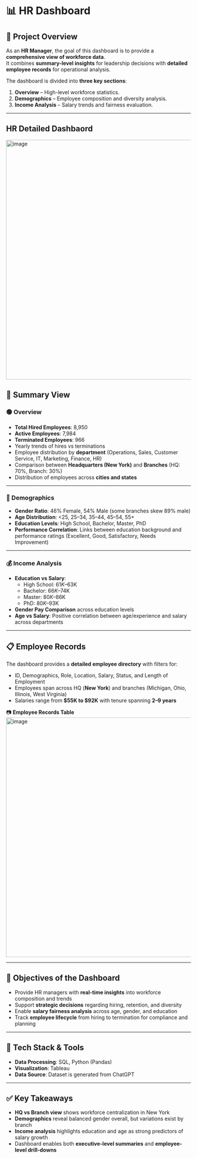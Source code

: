 # 📊 HR Dashboard

## 📌 Project Overview
As an **HR Manager**, the goal of this dashboard is to provide a **comprehensive view of workforce data**.  
It combines **summary-level insights** for leadership decisions with **detailed employee records** for operational analysis.  

The dashboard is divided into **three key sections**:
1. **Overview** – High-level workforce statistics.  
2. **Demographics** – Employee composition and diversity analysis.  
3. **Income Analysis** – Salary trends and fairness evaluation.  

---
## HR Detailed Dashbaord

<img width="1135" height="651" alt="image" src="https://github.com/user-attachments/assets/8353f68f-4aed-4c48-8344-e1e4a241649f" />


## 🔎 Summary View

### 🟢 Overview
- **Total Hired Employees**: 8,950  
- **Active Employees**: 7,984  
- **Terminated Employees**: 966  
- Yearly trends of hires vs terminations  
- Employee distribution by **department** (Operations, Sales, Customer Service, IT, Marketing, Finance, HR)  
- Comparison between **Headquarters (New York)** and **Branches** (HQ: 70%, Branch: 30%)  
- Distribution of employees across **cities and states**  



---

### 👥 Demographics
- **Gender Ratio**: 46% Female, 54% Male (some branches skew 89% male)  
- **Age Distribution**: <25, 25–34, 35–44, 45–54, 55+  
- **Education Levels**: High School, Bachelor, Master, PhD  
- **Performance Correlation**: Links between education background and performance ratings (Excellent, Good, Satisfactory, Needs Improvement)  


---

### 💰 Income Analysis
- **Education vs Salary**:
  - High School: $61K–$63K  
  - Bachelor: $66K–$74K  
  - Master: $80K–$86K  
  - PhD: $80K–$93K  
- **Gender Pay Comparison** across education levels  
- **Age vs Salary**: Positive correlation between age/experience and salary across departments  


---

## 📋 Employee Records
The dashboard provides a **detailed employee directory** with filters for:
- ID, Demographics, Role, Location, Salary, Status, and Length of Employment  
- Employees span across HQ (**New York**) and branches (Michigan, Ohio, Illinois, West Virginia)  
- Salaries range from **$55K to $92K** with tenure spanning **2–9 years**  

📷 **Employee Records Table**  
<img width="1135" height="651" alt="image" src="https://github.com/user-attachments/assets/709f54b5-73ab-418f-8d82-280e574578b1" />


---

## 🎯 Objectives of the Dashboard
- Provide HR managers with **real-time insights** into workforce composition and trends  
- Support **strategic decisions** regarding hiring, retention, and diversity  
- Enable **salary fairness analysis** across age, gender, and education  
- Track **employee lifecycle** from hiring to termination for compliance and planning  

---

## 🚀 Tech Stack & Tools
- **Data Processing**: SQL, Python (Pandas)  
- **Visualization**: Tableau  
- **Data Source**: Dataset is generated from ChatGPT  

---

## ✅ Key Takeaways
- **HQ vs Branch view** shows workforce centralization in New York  
- **Demographics** reveal balanced gender overall, but variations exist by branch  
- **Income analysis** highlights education and age as strong predictors of salary growth  
- Dashboard enables both **executive-level summaries** and **employee-level drill-downs**  
